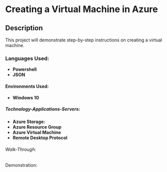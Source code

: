 <h1>Creating a Virtual Machine in Azure</h1>

 <h2>Description</h2>
This project will demonstrate step-by-step instructions on creating a virtual machine.
<br />
<h3>Languages Used:</h3>

 - <b>Powershell</b>
 - <b>JSON</b>
 
 <h4>Environments Used:</h4>
 
 - <b>Windows 10</b>

<h5>Technology-Applications-Servers:</h5>

- <b>Azure Storage:</b>
- <b>Azure Resource Group</b>
- <b>Azure Virtual Machine</b>
- <b>Remote Desktop Protocol</b>

<h6>Walk-Through:</h6>


<h7>Demonstration:</h7>
 

